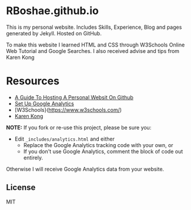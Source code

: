 RBoshae.github.io
========

This is my personal website. Includes Skills, Experience, Blog and pages generated by Jekyll. Hosted on GitHub.

To make this website I learned HTML and CSS through W3Schools Online Web Tutorial and Google Searches. I also received advise and tips from Karen Kong

# Resources
  - [A Guide To Hosting A Personal Websit On Github](http://jmcglone.com/guides/github-pages/)
  - [Set Up Google Analytics](https://support.google.com/analytics/answer/1042508)
  - [W3Schools}(https://www.w3schools.com/)
  - [Karen Kong](https://github.com/kkong006)

**NOTE:** If you fork or re-use this project, please be sure you:

* Edit `_includes/analytics.html` and either
  * Replace the Google Analytics tracking code with your own, or
  * If you don't use Google Analytics, comment the block of code out entirely.

Otherwise I will receive Google Analytics data from your website.

License
----

MIT


   [git-repo-url]: <https://github.com/RBoshae/RBoshae.github.io>
   [rick boshae]: <https://github.com/rbosahe>
   
